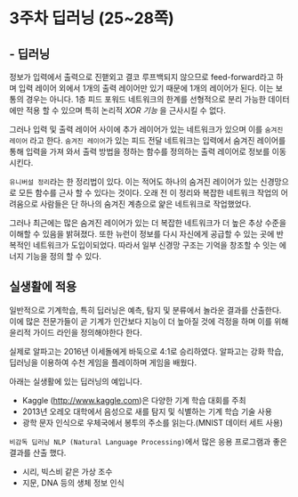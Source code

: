 # 3주차 딥러닝 (25~28쪽)
## - 딥러닝
정보가 입력에서 출력으로 진핻외고 결코 루프백되지 않으므로 feed-forward라고 하며 입력 레이어 외에서 1개의 출력 레이어만 있기 때문에 1개의 레이어가 된다.
이는 보통의 경우는 아니다. 1층 피드 포워드 네트워크의 한계를 선형적으로 분리 가능한 데이터에만 적용 할 수 있으며 특히 논리적 *XOR 기능* 을 근사시킬 수 없다.

그러나 입력 및 출력 레이어 사이에 추가 레이어가 있는 네트워크가 있으며 이를 `숨겨진 레이어` 라고 한다.
`숨겨진 레이어`가 있는 피드 전달 네트워크는 입력에서 숨겨진 레이어를 통해 입력을 가져 와서 출력 방법을 정하는 함수를 정의하는 출력 레이어로 정보를 이동시킨다.

`유니버설 정리`라는 한 정리법이 있다. 이는 적어도 하나의 숨겨진 레이어가 있는 신경망으로 모든 함수를 근사 할 수 있다는 것이다.
오래 전 이 정리와 복잡한 네트워크 작업의 어려움으로 사람들은 단 하나의 숨겨진 계층으로 얉은 네트워크로 작업했었다.

그러나 최근에는 많은 숨겨진 레이어가 있는 더 복잡한 네트워크가 더 높은 추상 수준을 이해할 수 있음을 밝혀졌다. 또한 뉴런이 정보를 다시 자신에게 공급할 수 있는 곳에 반복적인 네트워크가 도입이되었다. 따라서 일부 신경망 구조는 기억을 창조할 수 잇는 에너지 기능을 정의 할 수 있다.


## 실생활에 적용
일반적으로 기계학습, 특히 딥러닝은 예측, 탐지 및 분류에서 놀라운 결과를 산출한다. 이에 많은 전문가들이 곧 기계가 인간보다 지능이 더 높아질 것에 걱정을 하며 이를 위해 윤리적 가이드 라인을 정의해야한다 한다.

실제로 알파고는 2016년 이세돌에게 바둑으로 4:1로 승리하였다. 알파고는 강화 학습, 딥러닝을 이용하여 수천 게임을 플레이하며 게임을 배웠다.

아래는 실생활에 있는 딥러닝의 예입니다.
- Kaggle (http://www.kaggle.com)은 다양한 기계 학습 대회를 주최
- 2013년 오레오 대학에서 음성으로 새를 탐지 및 식별하는 기계 학습 기술 사용
- 광학 문자 인식으로 우체국에서 봉투의 주소를 읽는다.(MNIST 데이터 세트 사용)

`비감독 딥러닝 NLP (Natural Language Processing)`에서 많은 응용 프로그램과 좋은 결과를 산출 했다.
- 시리, 빅스비 같은 가상 조수
- 지문, DNA 등의 생체 정보 인식

